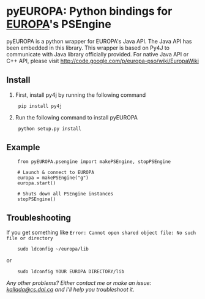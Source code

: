 pyEUROPA: Python bindings for [EUROPA](http://code.google.com/p/europa-pso/)'s PSEngine
========

pyEUROPA is a python wrapper for EUROPA's Java API. The Java API has been embedded in this library.
This wrapper is based on Py4J to communicate with Java library officially provided. 
For native Java API or C++ API, please visit http://code.google.com/p/europa-pso/wiki/EuropaWiki


Install
-------------

1. First, install py4j by running the following command

        pip install py4j

2. Run the following command to install pyEUROPA

        python setup.py install

Example
-------------

        from pyEUROPA.psengine import makePSEngine, stopPSEngine

        # Launch & connect to EUROPA
        europa = makePSEngine("g")
        europa.start()

        # Shuts down all PSEngine instances
        stopPSEngine()


Troubleshooting
-------------

If you get something like `Error: Cannot open shared object file: No such file or directory`

        sudo ldconfig ~/europa/lib
        
or 

        sudo ldconfig YOUR EUROPA DIRECTORY/lib

*Any other problems? Either contact me or make an issue: kallada@cs.dal.ca and I'll help you troubleshoot it.*
